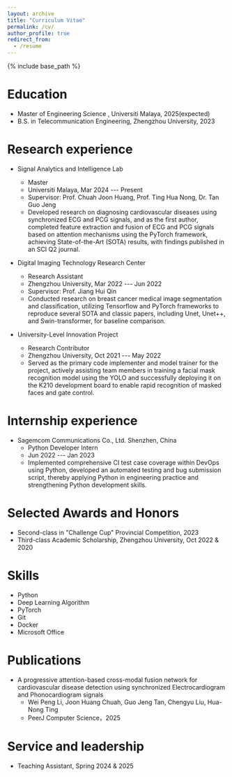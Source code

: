 ```yaml
---
layout: archive
title: "Curriculum Vitae"
permalink: /cv/
author_profile: true
redirect_from:
  - /resume
---
```


{% include base_path %}

Education
======
* Master of Engineering Science , Universiti Malaya, 2025(expected)
* B.S. in Telecommunication Engineering, Zhengzhou University, 2023

Research experience
======
* Signal Analytics and Intelligence Lab
  * Master
  * Universiti Malaya, Mar 2024 --- Present
  * Supervisor: Prof. Chuah Joon Huang, Prof. Ting Hua Nong, Dr. Tan Guo Jeng
  * Developed research on diagnosing cardiovascular diseases using synchronized
ECG and PCG signals, and as the first author, completed feature extraction and
fusion of ECG and PCG signals based on attention mechanisms using the
PyTorch framework, achieving State-of-the-Art (SOTA) results, with findings
published in an SCI Q2 journal.

* Digital Imaging Technology Research Center
  * Research Assistant
  * Zhengzhou University, Mar 2022 --- Jun 2022
  * Supervisor: Prof. Jiang Hui Qin
  * Conducted research on breast cancer medical image segmentation and
classification, utilizing Tensorflow and PyTorch frameworks to reproduce several
SOTA and classic papers, including Unet, Unet++, and Swin-transformer, for
baseline comparison.

* University-Level Innovation Project 
  * Research Contributor
  * Zhengzhou University, Oct 2021 --- May 2022
  * Served as the primary code implementer and model trainer for the project,
actively assisting team members in training a facial mask recognition model
using the YOLO and successfully deploying it on the K210 development board to
enable rapid recognition of masked faces and gate control.

Internship experience
======
* Sagemcom Communications Co., Ltd. Shenzhen, China
  * Python Developer Intern 
  * Jun 2022 --- Jan 2023
  * Implemented comprehensive CI test case coverage within DevOps using Python,
developed an automated testing and bug submission script, thereby applying
Python in engineering practice and strengthening Python development skills.

Selected Awards and Honors
======
* Second-class in "Challenge Cup" Provincial Competition, 2023
* Third-class Academic Scholarship, Zhengzhou University, Oct 2022 & 2020

Skills
======
* Python
* Deep Learning Algorithm
* PyTorch
* Git
* Docker
* Microsoft Office

Publications
======
* A progressive attention-based cross-modal fusion network for cardiovascular disease detection using synchronized Electrocardiogram and Phonocardiogram signals
  * Wei Peng Li, Joon Huang Chuah, Guo Jeng Tan, Chengyu Liu, Hua-Nong Ting
  * PeerJ Computer Science，2025

Service and leadership
======
* Teaching Assistant, Spring 2024 & 2025
